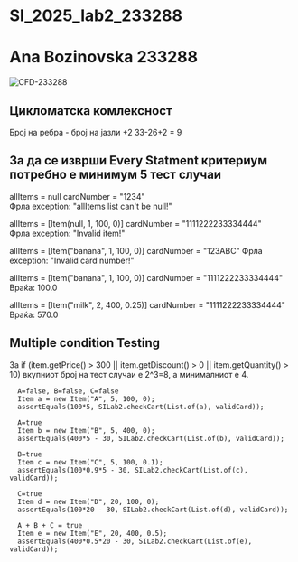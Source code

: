 # SI_2025_lab2_233288
# Ana Bozinovska 233288
![CFD-233288](https://github.com/user-attachments/assets/b2234956-6047-46b6-b0fe-098ef3ec0e19)



## Цикломатска комлексност
Број на ребра - број на јазли +2
33-26+2 = 9

## За да се изврши Every Statment критериум потребно е минимум 5 тест случаи

  allItems = null
  cardNumber = "1234"	
  Фрла exception: "allItems list can't be null!"
  
  allItems = [Item(null, 1, 100, 0)]
  cardNumber = "1111222233334444"	
  Фрла exception: "Invalid item!"

  allItems = [Item("banana", 1, 100, 0)]
  cardNumber = "123ABC"	
  Фрла exception: "Invalid card number!"

  allItems = [Item("banana", 1, 100, 0)]
  cardNumber = "1111222233334444"	
  Враќа: 100.0

  allItems = [Item("milk", 2, 400, 0.25)]
  cardNumber = "1111222233334444"
  Враќа: 570.0

  ## Multiple condition Testing
  За if (item.getPrice() > 300 || item.getDiscount() > 0 || item.getQuantity() > 10) вкупниот број на тест случаи е 2^3=8, а минималниот е 4.
  
      A=false, B=false, C=false
      Item a = new Item("A", 5, 100, 0);
      assertEquals(100*5, SILab2.checkCart(List.of(a), validCard));

      A=true
      Item b = new Item("B", 5, 400, 0);
      assertEquals(400*5 - 30, SILab2.checkCart(List.of(b), validCard));

      B=true
      Item c = new Item("C", 5, 100, 0.1);
      assertEquals(100*0.9*5 - 30, SILab2.checkCart(List.of(c), validCard));

      C=true
      Item d = new Item("D", 20, 100, 0);
      assertEquals(100*20 - 30, SILab2.checkCart(List.of(d), validCard));

      A + B + C = true
      Item e = new Item("E", 20, 400, 0.5);
      assertEquals(400*0.5*20 - 30, SILab2.checkCart(List.of(e), validCard));
  

 
